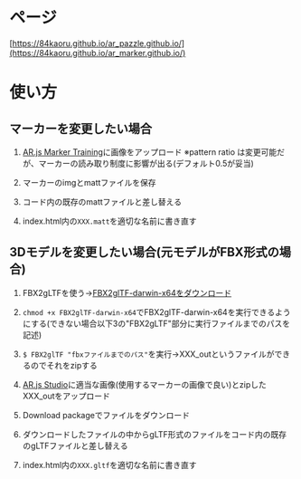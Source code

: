 # ページ
[https://84kaoru.github.io/ar_pazzle.github.io/](https://84kaoru.github.io/ar_marker.github.io/)

# 使い方

## マーカーを変更したい場合
1. [AR.js Marker Training](https://jeromeetienne.github.io/AR.js/three.js/examples/marker-training/examples/generator.html)に画像をアップロード
※pattern ratio は変更可能だが、マーカーの読み取り制度に影響が出る(デフォルト0.5が妥当)

2. マーカーのimgとmattファイルを保存

3. コード内の既存のmattファイルと差し替える

4. index.html内の`XXX.matt`を適切な名前に書き直す

## 3Dモデルを変更したい場合(元モデルがFBX形式の場合)
1. FBX2gLTFを使う→[FBX2glTF-darwin-x64をダウンロード](https://github.com/facebookincubator/FBX2glTF/releases)

2. `chmod +x FBX2glTF-darwin-x64`でFBX2glTF-darwin-x64を実行できるようにする(できない場合以下3の"FBX2gLTF"部分に実行ファイルまでのパスを記述)

3. `$ FBX2glTF "fbxファイルまでのパス"`を実行→XXX_outというファイルができるのでそれをzipする

4. [AR.js Studio](https://ar-js-org.github.io/studio/pages/marker/index.html)に適当な画像(使用するマーカーの画像で良い)とzipしたXXX_outをアップロード

5. Download packageでファイルをダウンロード

6. ダウンロードしたファイルの中からgLTF形式のファイルをコード内の既存のgLTFファイルと差し替える

7. index.html内の`XXX.gltf`を適切な名前に書き直す

